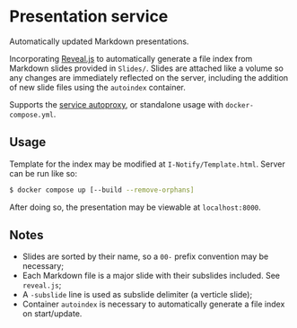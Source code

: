 
# Presentation service

Automatically updated Markdown presentations.

Incorporating [Reveal.js](https://github.com/hakimel/reveal.js) to automatically generate a file
index from Markdown slides provided in `Slides/`. Slides are attached like a volume so any changes
are immediately reflected on the server, including the addition of new slide files using the
`autoindex` container.

Supports the [service autoproxy](https://github.com/QSmally/Service-Autoproxy), or standalone usage
with `docker-compose.yml`.

## Usage

Template for the index may be modified at `I-Notify/Template.html`. Server can be run like so:

```bash
$ docker compose up [--build --remove-orphans]
```

After doing so, the presentation may be viewable at `localhost:8000`.

## Notes

* Slides are sorted by their name, so a `00-` prefix convention may be necessary;
* Each Markdown file is a major slide with their subslides included. See `reveal.js`;
* A `-subslide` line is used as subslide delimiter (a verticle slide);
* Container `autoindex` is necessary to automatically generate a file index on start/update.
